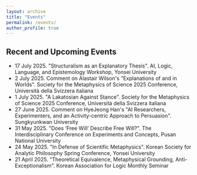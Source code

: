 ```yaml
---
layout: archive
title: "Events"
permalink: /events/
author_profile: true
---
```


## Recent and Upcoming Events
 * 17 July 2025. "Structuralism as an Explanatory Thesis". AI, Logic, Language, and Epistemology Workshop, Yonsei University
 * 2 July 2025. Comment on Alastair Wilson's "Explanations of and in Worlds". Society for the Metaphysics of Science 2025 Conference, Università della Svizzera italiana
 * 1 July 2025. "A Lakatosian Against Stance". Society for the Metaphysics of Science 2025 Conference, Università della Svizzera italiana
 * 27 June 2025. Comment on HyeJeong Han's "AI Researchers, Experimenters, and an Activity-centric Approach to Persuasion". Sungkyunkwan University
 * 31 May 2025. "Does ‘Free Will’ Describe Free Will?". The Interdisciplinary Conference on Experiments and Concepts, Pusan National University
 * 24 May 2025. "In Defense of Scientific Metaphysics". Korean Society for Analytic Philosophy Spring Conference, Yonsei University
 * 21 April 2025. "Theoretical Equivalence, Metaphysical Grounding, Anti-Exceptionalism". Korean Association for Logic Monthly Seminar


<!--
 * 3 January 2025. "A Lakatosian Against Stance". The Institute for Philosophy and Liberal Arts, Sungkyunkwan University
 * 15 November 2024. "Metaphysical Perspicuity". 29th Biennial Meeting of the Philosophy of Science Association, New Orleans
 * 5 November 2024. "Category Theory as an Explanatory Foundation". 14th Disputatio Workshop, Kyungnam University
 * 30 August 2024. "How We Learned to Stop Worrying and Love 'Model' in Mathematics". 9th Annual Conference of the Society for the Metaphysics of Science
 * 21 August 2024. "When Structuralism Meets Inferentialism". Korean Society for Analytic Philosophy Summer Conference, Hankuk University of Foreign Studies
 * 13 August 2024. "Model-theoretic Inferentialism". Korean Association for Logic Summer Conference, Yonsei University
 * 21 March 2024. "Category Theory as an Explanatory Foundation". Pacific APA Colloquium, Portland
 * 23 February 2024. "Metaphysical Perspicuity". Central APA Poster Session, New Orleans
 * 5 January 2024. "Category Theory as an Explanatory Foundation". Joint Mathematics Meetings: AMS Special Session on Mathematics and Philosophy, San Francisco
 * 5 November 2023. "Category Theory as an Explanatory Foundation". Midwest PhilMath Workshop, University of Notre Dame 
 * 27 September 2023. “Conceptions of a Foundation in Mathematics”. Philosophy Colloquium Series, California State University, Chico
 * 11 August 2023. Comment on Sabrina Hao's "What are scientists talking about when they talk about particles?". Society for the Metaphysics of Science 2023 Conference, Dalhousie University
 * 11 August 2023. "Metaphysical Perspicuity". Society for the Metaphysics of Science 2023 Conference, Dalhousie University
 * 29 April 2023. Comment on Aglaia von Götz’s “How to count to one and a half”. Berkeley-Stanford-Davis Graduate Conference
 * 7 April 2023. “When Structuralism Meets Inferentialism”. Pacific APA, San Francisco
 * 24 February 2023. “Conceptions of a Foundation in Mathematics”. Central APA, Denver
 * 11 November 2022. “More Philosophies by Less Philosophy when the Practice doesn’t Settle Philosophy”. PSA Poster Session, Pittsburgh
 * 14 August 2022. Comment on Shmuel Gomes’ “Is Consciousness Required for Moral Standing?”. 15th Annual Rocky Mountain Ethics Congress
 * 29 June 2022. “More Philosophies by Less Philosophy when the Practice doesn’t Settle Philosophy”. Annual Conference for the Korean Society of Philosophy of Science
 * 24 June 2022. “When Structuralism Meets Inferentialism”. Annual Conference of the Australasian Association of Logic
 * 14 May 2022. “Foundation as Scaffolding”. Annual Meeting of the Canadian Society for History and Philosophy of Mathematics
-->


